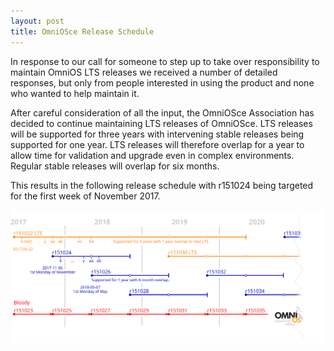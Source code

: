 ```yaml
---
layout: post
title: OmniOSce Release Schedule
---
```


In response to our call for someone to step up to take over responsibility to maintain OmniOS LTS releases we received a number of detailed responses, but only from people interested in using the product and none who wanted to help maintain it.

After careful consideration of all the input, the OmniOSce Association has decided to continue maintaining LTS releases of OmniOSce. LTS releases will be supported for three years with intervening stable releases being supported for one year. LTS releases will therefore overlap for a year to allow time for validation and upgrade even in complex environments. Regular stable releases will overlap for six months.

This results in the following release schedule with r151024 being targeted for the first week of November 2017.

<img class="responsive-img" src="/release-plan.png" alt="OmniOSce Release Plan" />
